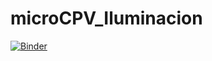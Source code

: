 # microCPV_Iluminacion

[![Binder](https://mybinder.org/badge_logo.svg)](https://mybinder.org/v2/gh/AnaDue99/microCPV_Iluminacion/HEAD)
